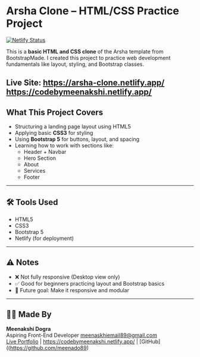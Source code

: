 # Arsha Clone – HTML/CSS Practice Project 

[![Netlify Status](https://api.netlify.com/api/v1/badges/29b04384-dbbf-44ae-abe9-252003491aa1/deploy-status)](https://app.netlify.com/projects/arsha-clone/deploys)

This is a **basic HTML and CSS clone** of the Arsha template from BootstrapMade.
I created this project to practice web development fundamentals like layout, styling, and Bootstrap classes.

 **Live Site:** 
https://arsha-clone.netlify.app/
https://codebymeenakshi.netlify.app/
---

## What This Project Covers

- Structuring a landing page layout using HTML5
- Applying basic **CSS3** for styling
- Using **Bootstrap 5** for buttons, layout, and spacing
- Learning how to work with sections like:
  - Header + Navbar
  - Hero Section
  - About
  - Services
  - Footer

---

## 🛠️ Tools Used

- HTML5
- CSS3
- Bootstrap 5
- Netlify (for deployment)

---

## ⚠️ Notes

- ❌ Not fully responsive (Desktop view only)
- ✅ Good for beginners practicing layout and Bootstrap basics
- 🔄 Future goal: Make it responsive and modular

---

## 👩‍💻 Made By

**Meenakshi Dogra**  
Aspiring Front-End Developer 
 meenaskhiemail89@gmail.com  
 [Live Portfolio](https://arsha-clone.netlify.app/) | https://codebymeenakshi.netlify.app/ | [GitHub]((https://github.com/meenado89) 

